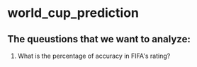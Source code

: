 # world_cup_prediction

## The queustions that we want to analyze:

1) What is the percentage of accuracy in FIFA's rating?
